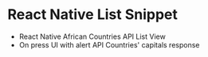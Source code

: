 # React Native List Snippet

* React Native African Countries API List View  
* On press UI with alert API Countries' capitals response
